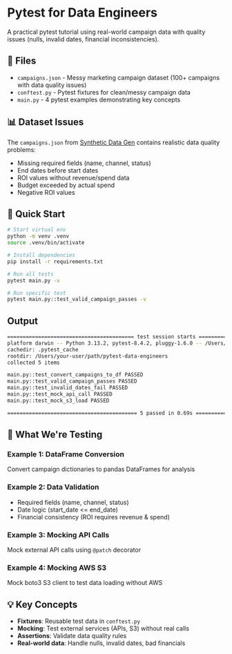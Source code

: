 # Pytest for Data Engineers

A practical pytest tutorial using real-world campaign data with quality issues (nulls, invalid dates, financial inconsistencies).

## 📁 Files

- `campaigns.json` - Messy marketing campaign dataset (100+ campaigns with data quality issues)
- `conftest.py` - Pytest fixtures for clean/messy campaign data
- `main.py` - 4 pytest examples demonstrating key concepts

## 📊 Dataset Issues

The `campaigns.json` from [Synthetic Data Gen](https://syntheticdatagen.xyz/) contains realistic data quality problems:
- Missing required fields (name, channel, status)
- End dates before start dates
- ROI values without revenue/spend data
- Budget exceeded by actual spend
- Negative ROI values

## 🚀 Quick Start

```bash
# Start virtual env
python -m venv .venv
source .venv/bin/activate

# Install dependencies
pip install -r requirements.txt

# Run all tests
pytest main.py -v

# Run specific test
pytest main.py::test_valid_campaign_passes -v
```

## Output

```bash
========================================= test session starts ==========================================
platform darwin -- Python 3.13.2, pytest-8.4.2, pluggy-1.6.0 -- /Users/your-user/Desktop/pytest-data-engineers/.venv/bin/python3.13
cachedir: .pytest_cache
rootdir: /Users/your-user/path/pytest-data-engineers
collected 5 items                                                                                      

main.py::test_convert_campaigns_to_df PASSED                                                     [ 20%]
main.py::test_valid_campaign_passes PASSED                                                       [ 40%]
main.py::test_invalid_dates_fail PASSED                                                          [ 60%]
main.py::test_mock_api_call PASSED                                                               [ 80%]
main.py::test_mock_s3_load PASSED                                                                [100%]

========================================== 5 passed in 0.69s ===========================================
```

## 🧪 What We're Testing

### Example 1: DataFrame Conversion
Convert campaign dictionaries to pandas DataFrames for analysis

### Example 2: Data Validation
- Required fields (name, channel, status)
- Date logic (start_date <= end_date)
- Financial consistency (ROI requires revenue & spend)

### Example 3: Mocking API Calls
Mock external API calls using `@patch` decorator

### Example 4: Mocking AWS S3
Mock boto3 S3 client to test data loading without AWS

## 💡 Key Concepts

- **Fixtures**: Reusable test data in `conftest.py`
- **Mocking**: Test external services (APIs, S3) without real calls
- **Assertions**: Validate data quality rules
- **Real-world data**: Handle nulls, invalid dates, bad financials